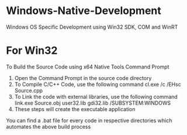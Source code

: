 
# Windows-Native-Development
Windows OS Specific Development using Win32 SDK, COM and WinRT

# For Win32

To Build the Source Code using x64 Native Tools Command Prompt

1. Open the Command Prompt in the source code directory
2.	To Compile C/C++ Code, use the following command
		cl.exe /c /EHsc Source.cpp
3. To Link the code with external libraries, use the following command
		link.exe Source.obj user32.lib gdi32.lib /SUBSYSTEM:WINDOWS
4. These steps will create the executable application

You can find a .bat file for every code in respective directories which automates the above build process

